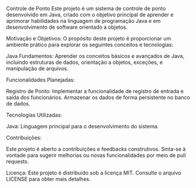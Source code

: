 Controle de Ponto
Este projeto é um sistema de controle de ponto desenvolvido em Java, criado com o objetivo principal de aprender e aprimorar habilidades na linguagem de programação Java e em desenvolvimento de software orientado a objetos.

Motivação e Objetivos:
O propósito deste projeto é proporcionar um ambiente prático para explorar os seguintes conceitos e tecnologias:

Java Fundamentos: Aprender os conceitos básicos e avançados de Java, incluindo estruturas de dados, orientação a objetos, exceções, e manipulação de arquivos.


Funcionalidades Planejadas:

Registro de Ponto:
Implementar a funcionalidade de registro de entrada e saída dos funcionários.
Armazenar os dados de forma persistente no banco de dados.



Tecnologias Utilizadas:

Java: Linguagem principal para o desenvolvimento do sistema.



Contribuições:

Este projeto é aberto a contribuições e feedbacks construtivos.
Sinta-se à vontade para sugerir melhorias ou novas funcionalidades por meio de pull requests.

Licença:
Este projeto é distribuído sob a licença MIT. Consulte o arquivo LICENSE para obter mais detalhes.
